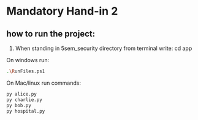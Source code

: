 # Mandatory Hand-in 2

## how to run the project:

1. When standing in 5sem_security directory 
from terminal write: cd app

On windows run: 
```sh 
.\RunFiles.ps1
```

On Mac/linux run commands:

```sh
py alice.py
py charlie.py
py bob.py
py hospital.py
```
